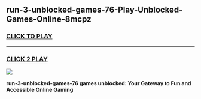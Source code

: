 
## run-3-unblocked-games-76-Play-Unblocked-Games-Online-8mcpz
<h3>
<a href="https://premium76.site?title=run-3-unblocked-games-76&ref=25A">CLICK TO PLAY</a></h3>
<hr>

<h3>
<a href="https://premium76.site?title=run-3-unblocked-games-76&ref=25A">CLICK 2 PLAY</a>
  
</h3>

<a href="https://premium76.site?title=run-3-unblocked-games-76&ref=25A"><img src="https://clearcache.store/games.png"></a>


**run-3-unblocked-games-76 games unblocked: Your Gateway to Fun and Accessible Online Gaming**
